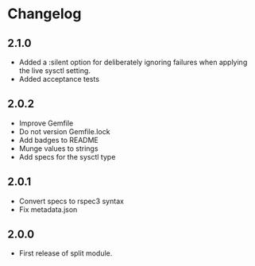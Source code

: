 # Changelog

## 2.1.0
- Added a :silent option for deliberately ignoring failures when applying the
  live sysctl setting.
- Added acceptance tests

## 2.0.2

- Improve Gemfile
- Do not version Gemfile.lock
- Add badges to README
- Munge values to strings
- Add specs for the sysctl type

## 2.0.1

- Convert specs to rspec3 syntax
- Fix metadata.json

## 2.0.0

- First release of split module.
